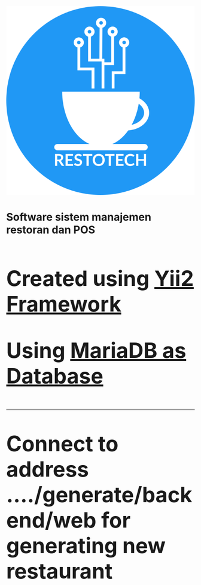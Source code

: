 <img src="restotech-logo.png">

<p><b><h1>Software sistem manajemen restoran dan POS<h1></b></p>

<p>Created using <a href="https://www.yiiframework.com/">Yii2 Framework</a></p>
<p>Using <a href="https://mariadb.org/">MariaDB as Database</a></p>

--------------------------------------------------------

Connect to address ..../generate/backend/web for generating new restaurant
